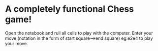 # A completely functional Chess game!
Open the notebook and rull all cells to play with the computer. Enter your move (notation in the form of start square-->end square) eg:e2e4 to play your move.
